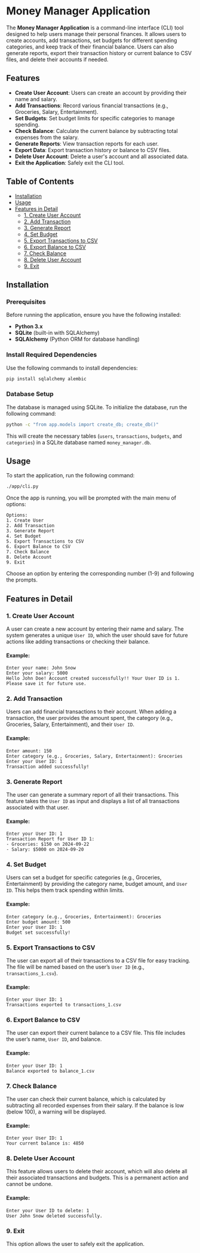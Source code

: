# Money Manager Application

The **Money Manager Application** is a command-line interface (CLI) tool designed to help users manage their personal finances. It allows users to create accounts, add transactions, set budgets for different spending categories, and keep track of their financial balance. Users can also generate reports, export their transaction history or current balance to CSV files, and delete their accounts if needed.

## Features

- **Create User Account**: Users can create an account by providing their name and salary.
- **Add Transactions**: Record various financial transactions (e.g., Groceries, Salary, Entertainment).
- **Set Budgets**: Set budget limits for specific categories to manage spending.
- **Check Balance**: Calculate the current balance by subtracting total expenses from the salary.
- **Generate Reports**: View transaction reports for each user.
- **Export Data**: Export transaction history or balance to CSV files.
- **Delete User Account**: Delete a user's account and all associated data.
- **Exit the Application**: Safely exit the CLI tool.

## Table of Contents

- [Installation](#installation)
- [Usage](#usage)
- [Features in Detail](#features-in-detail)
  - [1. Create User Account](#1-create-user-account)
  - [2. Add Transaction](#2-add-transaction)
  - [3. Generate Report](#3-generate-report)
  - [4. Set Budget](#4-set-budget)
  - [5. Export Transactions to CSV](#5-export-transactions-to-csv)
  - [6. Export Balance to CSV](#6-export-balance-to-csv)
  - [7. Check Balance](#7-check-balance)
  - [8. Delete User Account](#8-delete-user-account)
  - [9. Exit](#9-exit)

## Installation

### Prerequisites
Before running the application, ensure you have the following installed:
- **Python 3.x**
- **SQLite** (built-in with SQLAlchemy)
- **SQLAlchemy** (Python ORM for database handling)

### Install Required Dependencies
Use the following commands to install dependencies:
```bash
pip install sqlalchemy alembic
```

### Database Setup
The database is managed using SQLite. To initialize the database, run the following command:
```bash
python -c "from app.models import create_db; create_db()"
```
This will create the necessary tables (`users`, `transactions`, `budgets`, and `categories`) in a SQLite database named `money_manager.db`.

## Usage

To start the application, run the following command:
```bash
./app/cli.py
```

Once the app is running, you will be prompted with the main menu of options:

```
Options:
1. Create User
2. Add Transaction
3. Generate Report
4. Set Budget
5. Export Transactions to CSV
6. Export Balance to CSV
7. Check Balance
8. Delete Account
9. Exit
```

Choose an option by entering the corresponding number (1-9) and following the prompts.

## Features in Detail

### 1. Create User Account
A user can create a new account by entering their name and salary. The system generates a unique `User ID`, which the user should save for future actions like adding transactions or checking their balance.

#### Example:
```
Enter your name: John Snow
Enter your salary: 5000
Hello John Doe! Account created successfully!! Your User ID is 1. Please save it for future use.
```

### 2. Add Transaction
Users can add financial transactions to their account. When adding a transaction, the user provides the amount spent, the category (e.g., Groceries, Salary, Entertainment), and their `User ID`.

#### Example:
```
Enter amount: 150
Enter category (e.g., Groceries, Salary, Entertainment): Groceries
Enter your User ID: 1
Transaction added successfully!
```

### 3. Generate Report
The user can generate a summary report of all their transactions. This feature takes the `User ID` as input and displays a list of all transactions associated with that user.

#### Example:
```
Enter your User ID: 1
Transaction Report for User ID 1:
- Groceries: $150 on 2024-09-22
- Salary: $5000 on 2024-09-20
```

### 4. Set Budget
Users can set a budget for specific categories (e.g., Groceries, Entertainment) by providing the category name, budget amount, and `User ID`. This helps them track spending within limits.

#### Example:
```
Enter category (e.g., Groceries, Entertainment): Groceries
Enter budget amount: 500
Enter your User ID: 1
Budget set successfully!
```

### 5. Export Transactions to CSV
The user can export all of their transactions to a CSV file for easy tracking. The file will be named based on the user’s `User ID` (e.g., `transactions_1.csv`).

#### Example:
```
Enter your User ID: 1
Transactions exported to transactions_1.csv
```

### 6. Export Balance to CSV
The user can export their current balance to a CSV file. This file includes the user’s name, `User ID`, and balance.

#### Example:
```
Enter your User ID: 1
Balance exported to balance_1.csv
```

### 7. Check Balance
The user can check their current balance, which is calculated by subtracting all recorded expenses from their salary. If the balance is low (below 100), a warning will be displayed.

#### Example:
```
Enter your User ID: 1
Your current balance is: 4850
```

### 8. Delete User Account
This feature allows users to delete their account, which will also delete all their associated transactions and budgets. This is a permanent action and cannot be undone.

#### Example:
```
Enter your User ID to delete: 1
User John Snow deleted successfully.
```

### 9. Exit
This option allows the user to safely exit the application.

